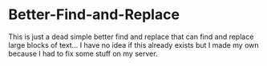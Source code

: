 # Better-Find-and-Replace
This is just a dead simple better find and replace that can find and replace large blocks of text... I have no idea if this already exists but I made my own because I had to fix some stuff on my server.
